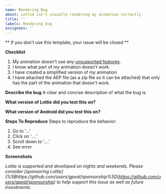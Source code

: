```yaml
---
name: Rendering Bug
about: Lottie isn't visually rendering my animation correctly
title: ''
labels: Rendering bug
assignees: ''
---
```


** If you don't use this template, your issue will be closed **

**Checklist**

1. My animation doesn't use any [unsupported features](http://airbnb.io/lottie/#/supported-features).
2. I know what part of my animation doesn't work.
3. I have created a simplified version of my animation 
4. I have attached the AEP file (as a zip file so it can be attached) that only has the part of the animation that doesn't work.

**Describe the bug**
A clear and concise description of what the bug is.

**What version of Lottie did you test this on?**

**What version of Android did you test this on?**

**Steps To Reproduce**
Steps to reproduce the behavior:

1. Go to '...'
2. Click on '....'
3. Scroll down to '....'
4. See error

**Screenshots**



*Lottie is supported and developed on nights and weekends. Please consider [sponsoring Lottie](%5Bhttps://github.com/users/gpeal/sponsorship%5D(https://github.com/users/gpeal/sponsorship) to help support this issue as well as future investments.*
